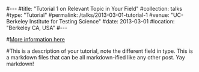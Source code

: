 #---
#title: "Tutorial 1 on Relevant Topic in Your Field"
#collection: talks
#type: "Tutorial"
#permalink: /talks/2013-03-01-tutorial-1
#venue: "UC-Berkeley Institute for Testing Science"
#date: 2013-03-01
#location: "Berkeley CA, USA"
#---

#[More information here](http://exampleurl.com)

#This is a description of your tutorial, note the different field in type. This is a markdown files that can be all markdown-ified like any other post. Yay markdown!
